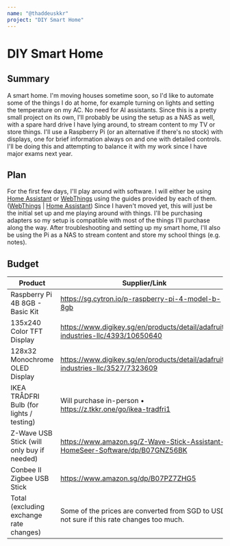 ```yaml
---
name: "@thaddeuskkr"
project: "DIY Smart Home"
---
```


# DIY Smart Home

## Summary

A smart home. I'm moving houses sometime soon, so I'd like to automate some of the things I do at home, for example turning on lights and setting the temperature on my AC. No need for AI assistants. Since this is a pretty small project on its own, I'll probably be using the setup as a NAS as well, with a spare hard drive I have lying around, to stream content to my TV or store things. I'll use a Raspberry Pi (or an alternative if there's no stock) with displays, one for brief information always on and one with detailed controls. I'll be doing this and attempting to balance it with my work since I have major exams next year.

## Plan

For the first few days, I'll play around with software. I will either be using [Home Assistant](https://www.home-assistant.io/) or [WebThings](https://webthings.io/) using the guides provided by each of them. ([WebThings](https://webthings.io/docs/gateway-getting-started-guide.html) | [Home Assistant](https://www.home-assistant.io/installation/raspberrypi)) Since I haven't moved yet, this will just be the initial set up and me playing around with things. I'll be purchasing adapters so my setup is compatible with most of the things I'll purchase along the way. After troubleshooting and setting up my smart home, I'll also be using the Pi as a NAS to stream content and store my school things (e.g. notes).

## Budget

| Product                                        | Supplier/Link                                                                             | Cost     |
| ---------------------------------------------- | ----------------------------------------------------------------------------------------- | -------- |
| Raspberry Pi 4B 8GB - Basic Kit                | https://sg.cytron.io/p-raspberry-pi-4-model-b-8gb                                         | $130.00  |
| 135x240 Color TFT Display                      | https://www.digikey.sg/en/products/detail/adafruit-industries-llc/4393/10650640           | $14.95   |
| 128x32 Monochrome OLED Display                 | https://www.digikey.sg/en/products/detail/adafruit-industries-llc/3527/7323609            | $14.95   |
| IKEA TRÅDFRI Bulb (for lights / testing)       | Will purchase in-person • https://z.tkkr.one/go/ikea-tradfri1                             | $22.13   |
| Z-Wave USB Stick (will only buy if needed)     | https://www.amazon.sg/Z-Wave-Stick-Assistant-HomeSeer-Software/dp/B07GNZ56BK              | $50.32   | 
| Conbee II Zigbee USB Stick                     | https://www.amazon.sg/dp/B07PZ7ZHG5                                                       | $51.57   |
| Total (excluding exchange rate changes)        | Some of the prices are converted from SGD to USD, not sure if this rate changes too much. | $283.92  |
